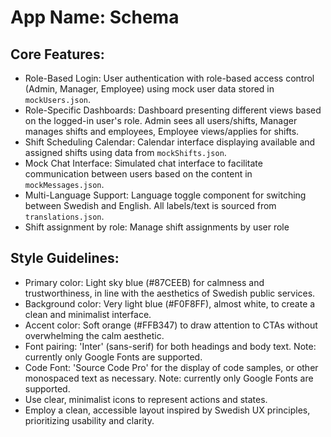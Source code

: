 # **App Name**: Schema

## Core Features:

- Role-Based Login: User authentication with role-based access control (Admin, Manager, Employee) using mock user data stored in `mockUsers.json`.
- Role-Specific Dashboards: Dashboard presenting different views based on the logged-in user's role. Admin sees all users/shifts, Manager manages shifts and employees, Employee views/applies for shifts.
- Shift Scheduling Calendar: Calendar interface displaying available and assigned shifts using data from `mockShifts.json`.
- Mock Chat Interface: Simulated chat interface to facilitate communication between users based on the content in `mockMessages.json`.
- Multi-Language Support: Language toggle component for switching between Swedish and English. All labels/text is sourced from `translations.json`.
- Shift assignment by role: Manage shift assignments by user role

## Style Guidelines:

- Primary color: Light sky blue (#87CEEB) for calmness and trustworthiness, in line with the aesthetics of Swedish public services.
- Background color: Very light blue (#F0F8FF), almost white, to create a clean and minimalist interface.
- Accent color: Soft orange (#FFB347) to draw attention to CTAs without overwhelming the calm aesthetic.
- Font pairing: 'Inter' (sans-serif) for both headings and body text. Note: currently only Google Fonts are supported.
- Code Font: 'Source Code Pro' for the display of code samples, or other monospaced text as necessary. Note: currently only Google Fonts are supported.
- Use clear, minimalist icons to represent actions and states.
- Employ a clean, accessible layout inspired by Swedish UX principles, prioritizing usability and clarity.